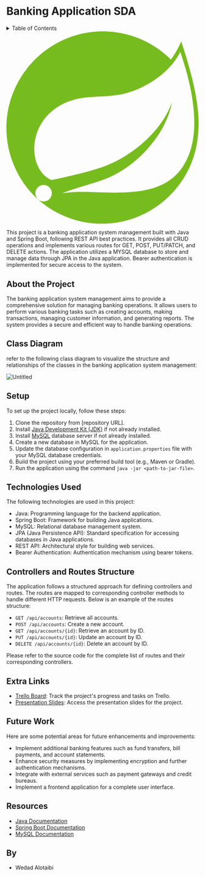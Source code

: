 # Banking Application SDA

<a name="readme-top"></a>

<!-- TABLE OF CONTENTS -->
<details>
  <summary>Table of Contents</summary>
  <ol>
    <li>
      <a href="#about-the-project">About The Project</a>
      <ul>
        <li><a href="#class-diagram">Class Diagram</a>
        <ul>
        <li><a href="#technologies-used">Technology Used</a></li>
      </ul>
</li>
      </ul>
    </li>
    <li>
      <a href="#getting-started">Getting Started</a>
      <ul>
        <li><a href="#how-to-use">How to Use</a></li>
      </ul>
    </li>
    <li><a href="#roadmap">Roadmap</a></li>
    <li><a href="#contributors">Contributors</a></li>
  </ol>
</details>



<svg id="Layer_1" xmlns="http://www.w3.org/2000/svg" viewBox="0 0 767.8 768" width="2499" height="2500">
    <style>.st0{fill:#77bc1f}</style>
    <path class="st0"
          d="M698.3 40c-10.8 25.8-24.5 50.3-41 72.8C585.1 40.6 487.1 0 385 0 173.8 0 0 174 0 385.5 0 491 43.2 592 119.6 664.8l14.2 12.6c69.4 58.5 157.3 90.7 248 90.7 200.8 0 369.6-157.4 383.9-358 10.5-98.2-18.3-222.4-67.4-370.1zm-524 627c-6.2 7.7-15.7 12.2-25.6 12.2-18.1 0-32.9-14.9-32.9-33s14.9-33 32.9-33c7.5 0 14.9 2.6 20.7 7.4 14.1 11.4 16.3 32.3 4.9 46.4zm522.4-115.4c-95 126.7-297.9 84-428 90.1 0 0-23.1 1.4-46.3 5.2 0 0 8.7-3.7 20-8 91.3-31.8 134.5-38 190-66.5 104.5-53.2 207.8-169.6 229.3-290.7C621.9 398.2 501.3 498.3 391.4 539c-75.3 27.8-211.3 54.8-211.3 54.8l-5.5-2.9C82 545.8 79.2 345.1 247.5 280.3c73.7-28.4 144.2-12.8 223.8-31.8 85-20.2 183.3-84 223.3-167.2 44.8 133.1 98.7 341.5 2.1 470.3z"/>
</svg>




This project is a banking application system management built with Java and Spring Boot, following REST API best practices. It provides all CRUD operations and implements various routes for GET, POST, PUT/PATCH, and DELETE actions. The application utilizes a MYSQL database to store and manage data through JPA in the Java application. Bearer authentication is implemented for secure access to the system.


## About the Project
The banking application system management aims to provide a comprehensive solution for managing banking operations. It allows users to perform various banking tasks such as creating accounts, making transactions, managing customer information, and generating reports. The system provides a secure and efficient way to handle banking operations.

<!-- CLASS DIAGRAM -->
## Class Diagram
refer to the following class diagram to visualize the structure and relationships of the classes in the banking application system management:


![Untitled](https://github.com/w88d/BankingApp-project1-SDA/assets/140564404/750d5975-4045-4d47-9626-ec78fbf6c717)



<!-- SETUP -->
## Setup
To set up the project locally, follow these steps:

1. Clone the repository from [repository URL].
2. Install [Java Development Kit (JDK)](https://www.oracle.com/java/technologies/javase-jdk11-downloads.html) if not already installed.
3. Install [MySQL](https://www.mysql.com/downloads/) database server if not already installed.
4. Create a new database in MySQL for the application.
5. Update the database configuration in `application.properties` file with your MySQL database credentials.
6. Build the project using your preferred build tool (e.g., Maven or Gradle).
7. Run the application using the command `java -jar <path-to-jar-file>`.

<!-- TECHNOLOGIES USED -->
## Technologies Used
The following technologies are used in this project:

- Java: Programming language for the backend application.
- Spring Boot: Framework for building Java applications.
- MySQL: Relational database management system.
- JPA (Java Persistence API): Standard specification for accessing databases in Java applications.
- REST API: Architectural style for building web services.
- Bearer Authentication: Authentication mechanism using bearer tokens.

<!-- CONTROLLER -->
## Controllers and Routes Structure
The application follows a structured approach for defining controllers and routes. The routes are mapped to corresponding controller methods to handle different HTTP requests. Below is an example of the routes structure:

- `GET /api/accounts`: Retrieve all accounts.
- `POST /api/accounts`: Create a new account.
- `GET /api/accounts/{id}`: Retrieve an account by ID.
- `PUT /api/accounts/{id}`: Update an account by ID.
- `DELETE /api/accounts/{id}`: Delete an account by ID.

Please refer to the source code for the complete list of routes and their corresponding controllers.

<!-- EXTRA LINKS -->
## Extra Links
- [Trello Board](https://trello.com/your-trello-board): Track the project's progress and tasks on Trello.
- [Presentation Slides](https://slideshare.net/your-presentation): Access the presentation slides for the project.

<!-- FUTURE WORK -->
## Future Work
Here are some potential areas for future enhancements and improvements:

- Implement additional banking features such as fund transfers, bill payments, and account statements.
- Enhance security measures by implementing encryption and further authentication mechanisms.
- Integrate with external services such as payment gateways and credit bureaus.
- Implement a frontend application for a complete user interface.

<!-- RESOURCES -->
## Resources
- [Java Documentation](https://docs.oracle.com/en/java/)
- [Spring Boot Documentation](https://docs.spring.io/spring-boot/docs/current/reference/html/)
- [MySQL Documentation](https://dev.mysql.com/doc/)

##  By
- Wedad Alotaibi

